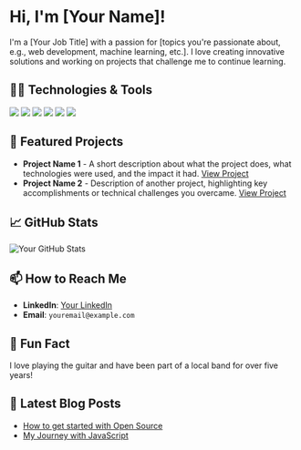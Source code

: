 
# Hi, I'm [Your Name]!

I'm a [Your Job Title] with a passion for [topics you're passionate about, e.g., web development, machine learning, etc.]. I love creating innovative solutions and working on projects that challenge me to continue learning.

## 👨‍💻 Technologies & Tools
![](https://img.shields.io/badge/Code-Python-blue)
![](https://img.shields.io/badge/Code-JavaScript-yellow)
![](https://img.shields.io/badge/Tool-React-blue)
![](https://img.shields.io/badge/Tool-Node.js-green)
![](https://img.shields.io/badge/Tool-Docker-blue)
![](https://img.shields.io/badge/Tool-AWS-orange)

## 🌟 Featured Projects

- **Project Name 1** - A short description about what the project does, what technologies were used, and the impact it had. [View Project](link-to-your-project)
- **Project Name 2** - Description of another project, highlighting key accomplishments or technical challenges you overcame. [View Project](link-to-another-project)

## 📈 GitHub Stats

![Your GitHub Stats](https://github-readme-stats.vercel.app/api?username=yourusername&show_icons=true&theme=radical)

## 📫 How to Reach Me

- **LinkedIn**: [Your LinkedIn](https://linkedin.com/in/yourprofile)
- **Email**: `youremail@example.com`

## 🎸 Fun Fact

I love playing the guitar and have been part of a local band for over five years!

## 📝 Latest Blog Posts

- [How to get started with Open Source](link-to-blog)
- [My Journey with JavaScript](link-to-another-blog)

